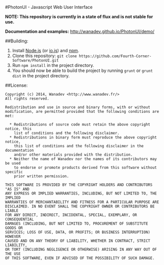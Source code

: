 #PhotonUI - Javascript Web User Interface

**NOTE: This repository is currently in a state of flux and is not stable for use.**

**Documentation and examples:** http://wanadev.github.io/PhotonUI/demo/

##Building:
  1. Install [Node.js](https://nodejs.org/) (or [io.js](https://iojs.org/)) and [npm](http://npmjs.org).
  2. Clone this repository: `git clone https://github.com/Fourth-Corner-Software/PhotonUI.git`
  3. Run `npm install` in the project directory.
  4. You should now be able to build the project by running `grunt` or `grunt dist` in the project directory.

##License:
```
Copyright (c) 2014, Wanadev <http://www.wanadev.fr/>
All rights reserved.

Redistribution and use in source and binary forms, with or without
modification, are permitted provided that the following conditions are met:

  * Redistributions of source code must retain the above copyright notice, this
    list of conditions and the following disclaimer.
  * Redistributions in binary form must reproduce the above copyright notice,
    this list of conditions and the following disclaimer in the documentation
    and/or other materials provided with the distribution.
  * Neither the name of Wanadev nor the names of its contributors may be used
    to endorse or promote products derived from this software without specific
    prior written permission.

THIS SOFTWARE IS PROVIDED BY THE COPYRIGHT HOLDERS AND CONTRIBUTORS "AS IS" AND
ANY EXPRESS OR IMPLIED WARRANTIES, INCLUDING, BUT NOT LIMITED TO, THE IMPLIED
WARRANTIES OF MERCHANTABILITY AND FITNESS FOR A PARTICULAR PURPOSE ARE
DISCLAIMED. IN NO EVENT SHALL THE COPYRIGHT OWNER OR CONTRIBUTORS BE LIABLE
FOR ANY DIRECT, INDIRECT, INCIDENTAL, SPECIAL, EXEMPLARY, OR CONSEQUENTIAL
DAMAGES (INCLUDING, BUT NOT LIMITED TO, PROCUREMENT OF SUBSTITUTE GOODS OR
SERVICES; LOSS OF USE, DATA, OR PROFITS; OR BUSINESS INTERRUPTION) HOWEVER
CAUSED AND ON ANY THEORY OF LIABILITY, WHETHER IN CONTRACT, STRICT LIABILITY,
OR TORT (INCLUDING NEGLIGENCE OR OTHERWISE) ARISING IN ANY WAY OUT OF THE USE
OF THIS SOFTWARE, EVEN IF ADVISED OF THE POSSIBILITY OF SUCH DAMAGE.
```
